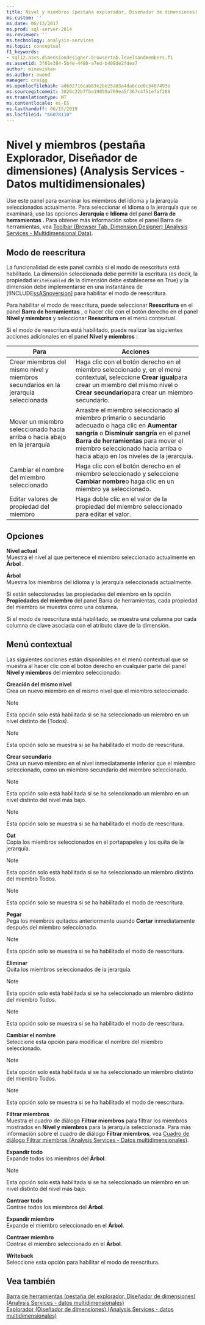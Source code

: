 ```yaml
---
title: Nivel y miembros (pestaña explorador, Diseñador de dimensiones) (Analysis Services - datos multidimensionales) | Microsoft Docs
ms.custom: ''
ms.date: 06/13/2017
ms.prod: sql-server-2014
ms.reviewer: ''
ms.technology: analysis-services
ms.topic: conceptual
f1_keywords:
- sql12.asvs.dimensiondesigner.browsertab.levelsandmembers.f1
ms.assetid: 3f61e384-5b4e-4480-a7ed-b408de2fdea7
author: minewiskan
ms.author: owend
manager: craigg
ms.openlocfilehash: ad602710cab83e2be25a03a4da6cce0c3407493e
ms.sourcegitcommit: 3026c22b7fba19059a769ea5f367c4f51efaf286
ms.translationtype: MT
ms.contentlocale: es-ES
ms.lasthandoff: 06/15/2019
ms.locfileid: "66078110"
---
```

# <a name="level-and-members-browser-tab-dimension-designer-analysis-services---multidimensional-data"></a>Nivel y miembros (pestaña Explorador, Diseñador de dimensiones) (Analysis Services - Datos multidimensionales)
  Use este panel para examinar los miembros del idioma y la jerarquía seleccionados actualmente. Para seleccionar el idioma o la jerarquía que se examinará, use las opciones **Jerarquía** e **Idioma** del panel **Barra de herramientas** . Para obtener más información sobre el panel Barra de herramientas, vea [Toolbar &#40;Browser Tab, Dimension Designer&#41; &#40;Analysis Services - Multidimensional Data&#41;](toolbar-browser-tab-dimension-designer-analysis-services-multidimensional-data.md).  
  
## <a name="writeback-mode"></a>Modo de reescritura  
 La funcionalidad de este panel cambia si el modo de reescritura está habilitado. La dimensión seleccionada debe permitir la escritura (es decir, la propiedad `WriteEnabled` de la dimensión debe establecerse en True) y la dimensión debe implementarse en una instantánea de [!INCLUDE[ssASnoversion](../includes/ssasnoversion-md.md)] para habilitar el modo de reescritura.  
  
 Para habilitar el modo de reescritura, puede seleccionar **Reescritura** en el panel **Barra de herramientas** , o hacer clic con el botón derecho en el panel **Nivel y miembros** y seleccionar **Reescritura** en el menú contextual.  
  
 Si el modo de reescritura está habilitado, puede realizar las siguientes acciones adicionales en el panel **Nivel y miembros** :  
  
|Para|Acciones|  
|-----------|-------------|  
|Crear miembros del mismo nivel y miembros secundarios en la jerarquía seleccionada|Haga clic con el botón derecho en el miembro seleccionado y, en el menú contextual, seleccione **Crear igual**para crear un miembro del mismo nivel o **Crear secundario**para crear un miembro secundario.|  
|Mover un miembro seleccionado hacia arriba o hacia abajo en la jerarquía|Arrastre el miembro seleccionado al miembro primario o secundario adecuado o haga clic en **Aumentar sangría** o **Disminuir sangría** en el panel **Barra de herramientas** para mover el miembro seleccionado hacia arriba o hacia abajo en los niveles de la jerarquía.|  
|Cambiar el nombre del miembro seleccionado|Haga clic con el botón derecho en el miembro seleccionado y seleccione **Cambiar nombre**o haga clic en un miembro ya seleccionado.|  
|Editar valores de propiedad del miembro|Haga doble clic en el valor de la propiedad del miembro seleccionado para editar el valor.|  
  
## <a name="options"></a>Opciones  
 **Nivel actual**  
 Muestra el nivel al que pertenece el miembro seleccionado actualmente en **Árbol** .  
  
 **Árbol**  
 Muestra los miembros del idioma y la jerarquía seleccionada actualmente.  
  
 Si están seleccionadas las propiedades del miembro en la opción **Propiedades del miembro** del panel Barra de herramientas, cada propiedad del miembro se muestra como una columna.  
  
 Si el modo de reescritura está habilitado, se muestra una columna por cada columna de clave asociada con el atributo clave de la dimensión.  
  
## <a name="context-menu"></a>Menú contextual  
 Las siguientes opciones están disponibles en el menú contextual que se muestra al hacer clic con el botón derecho en cualquier parte del panel **Nivel y miembros** del miembro seleccionado:  
  
 **Creación del mismo nivel**  
 Crea un nuevo miembro en el mismo nivel que el miembro seleccionado.  
  
> [!NOTE]  
>  Esta opción solo está habilitada si se ha seleccionado un miembro en un nivel distinto de (Todos).  
  
> [!NOTE]  
>  Esta opción solo se muestra si se ha habilitado el modo de reescritura.  
  
 **Crear secundario**  
 Crea un nuevo miembro en el nivel inmediatamente inferior que el miembro seleccionado, como un miembro secundario del miembro seleccionado.  
  
> [!NOTE]  
>  Esta opción solo está habilitada si se ha seleccionado un miembro en un nivel distinto del nivel más bajo.  
  
> [!NOTE]  
>  Esta opción solo se muestra si se ha habilitado el modo de reescritura.  
  
 **Cut**  
 Copia los miembros seleccionados en el portapapeles y los quita de la jerarquía.  
  
> [!NOTE]  
>  Esta opción solo está habilitada si se ha seleccionado un miembro distinto del miembro Todos.  
  
> [!NOTE]  
>  Esta opción solo se muestra si se ha habilitado el modo de reescritura.  
  
 **Pegar**  
 Pega los miembros quitados anteriormente usando **Cortar** inmediatamente después del miembro seleccionado.  
  
> [!NOTE]  
>  Esta opción solo se muestra si se ha habilitado el modo de reescritura.  
  
 **Eliminar**  
 Quita los miembros seleccionados de la jerarquía.  
  
> [!NOTE]  
>  Esta opción solo está habilitada si se ha seleccionado un miembro distinto del miembro Todos.  
  
> [!NOTE]  
>  Esta opción solo se muestra si se ha habilitado el modo de reescritura.  
  
 **Cambiar el nombre**  
 Seleccione esta opción para modificar el nombre del miembro seleccionado.  
  
> [!NOTE]  
>  Esta opción solo está habilitada si se ha seleccionado un miembro distinto del miembro Todos.  
  
> [!NOTE]  
>  Esta opción solo se muestra si se ha habilitado el modo de reescritura.  
  
 **Filtrar miembros**  
 Muestra el cuadro de diálogo **Filtrar miembros** para filtrar los miembros mostrados en **Nivel y miembros** para la jerarquía seleccionada. Para más información sobre el cuadro de diálogo **Filtrar miembros**, vea [Cuadro de diálogo Filtrar miembros &#40;Analysis Services - Datos multidimensionales&#41;](filter-members-dialog-box-analysis-services-multidimensional-data.md).  
  
 **Expandir todo**  
 Expande todos los miembros del **Árbol**.  
  
> [!NOTE]  
>  Esta opción solo está habilitada si se ha seleccionado un miembro en un nivel distinto del nivel más bajo.  
  
 **Contraer todo**  
 Contrae todos los miembros del **Árbol**.  
  
 **Expandir miembro**  
 Expande el miembro seleccionado en el **Árbol**.  
  
 **Contraer miembro**  
 Contrae el miembro seleccionado en el **Árbol**.  
  
 **Writeback**  
 Seleccione esta opción para habilitar el modo de reescritura.  
  
## <a name="see-also"></a>Vea también  
 [Barra de herramientas &#40;pestaña del explorador, Diseñador de dimensiones&#41; &#40;Analysis Services - datos multidimensionales&#41;](toolbar-browser-tab-dimension-designer-analysis-services-multidimensional-data.md)   
 [Explorador &#40;Diseñador de dimensiones&#41; &#40;Analysis Services - datos multidimensionales&#41;](browser-dimension-designer-analysis-services-multidimensional-data.md)  
  
  
